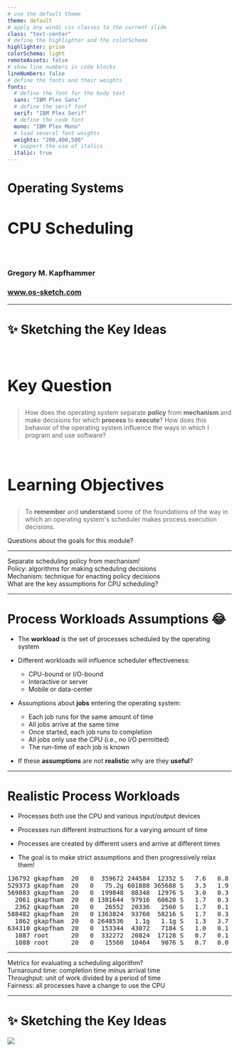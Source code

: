 ```yaml
---
# use the default theme
theme: default
# apply any windi css classes to the current slide
class: "text-center"
# define the highlighter and the colorSchema
highlighter: prism
colorSchema: light
remoteAssets: false
# show line numbers in code blocks
lineNumbers: false
# define the fonts and their weights
fonts:
  # define the font for the body text
  sans: "IBM Plex Sans"
  # define the serif font
  serif: "IBM Plex Serif"
  # define the code font
  mono: "IBM Plex Mono"
  # load several font weights
  weights: "200,400,500"
  # support the use of italics
  italic: true
---
```


[//]: # "Slide Start {{{"

# Operating Systems

## CPU Scheduling

<div class="container my-5">
  &nbsp;
</div>

### Gregory M. Kapfhammer

### www.os-sketch.com

[//]: # "Slide End }}}"

---

[//]: # "Slide Start {{{"

# ✨ Sketching the Key Ideas

<style>
  h1 {
    @apply mb-0 -mt-1;
  }
  h2 {
    font-size: 36px;
    @apply text-red-600 mb-4;
  }
</style>

<br>

<div v-click>

## Key Question

> How does the operating system separate **policy** from **mechanism** and make
> decisions for which **process** to **execute**? How does this behavior of the
> operating system influence the ways in which I program and use software?

</div>

<br>

<div v-click>

## Learning Objectives

> To **remember** and **understand** some of the foundations of the way in which
> an operating system's scheduler makes process execution decisions.

</div>

<div class="flex row">

<mdi-help-box class="text-6xl ml-4 mt-5 text-blue-600" />

<div class="text-4xl text-true-gray-700 font-bold mt-9 ml-4">
Questions about the goals for this module?
</div>

</div>

[//]: # "Slide End }}}"

---

[//]: # "Slide Start {{{"

<div class="flex row">

<div class="text-7xl text-red-600 font-bold mt-5 ml-4 mb-4">
Separate scheduling policy from mechanism!
</div>

</div>

<div v-click>

<div class="flex row">

<mdi-tooltip-check class="text-6xl ml-8 mt-6 text-blue-600" />

<div class="text-3xl font-bold mt-10 ml-4">
Policy: algorithms for making scheduling decisions
</div>

</div>

</div>

<div v-click>

<div class="flex row">

<mdi-tooltip-check class="text-6xl ml-8 mt-6 text-blue-600" />

<div class="text-3xl font-bold mt-10 ml-4">
Mechanism: technique for enacting policy decisions
</div>

</div>

</div>

<div v-click>

<div class="flex row">

<mdi-tooltip-check class="text-6xl ml-8 mt-6 text-blue-600" />

<div class="text-3xl font-bold mt-10 ml-4">
What are the key assumptions for CPU scheduling?
</div>

</div>

</div>

[//]: # "Slide End }}}"

---

[//]: # "Slide Start {{{"

# Process Workloads Assumptions 😂

<v-clicks>

- The **workload** is the set of processes scheduled by the operating system

- Different workloads will influence scheduler effectiveness:

  - CPU-bound or I/O-bound
  - Interactive or server
  - Mobile or data-center

- Assumptions about **jobs** entering the operating system:

  - Each job runs for the same amount of time
  - All jobs arrive at the same time
  - Once started, each job runs to completion
  - All jobs only use the CPU (i.e., no I/O permitted)
  - The run-time of each job is known

- If these **assumptions** are not **realistic** why are they **useful**?

</v-clicks>

[//]: # "Slide End }}}"

---

[//]: # "Slide Start {{{"

# Realistic Process Workloads

<v-clicks>

- Processes both use the CPU and various input/output devices

- Processes run different instructions for a varying amount of time

- Processes are created by different users and arrive at different times

- The goal is to make strict assumptions and then progressively relax them!

<div class="border-2 rounded-2xl border-gray-700 bg-gray-300 p-5 mt-6 mb-8">

<pre>
136792 gkapfham  20   0  359672 244584  12352 S   7.6   0.8 nvim
529373 gkapfham  20   0   75.2g 601888 365688 S   3.3   1.9 Discord
569083 gkapfham  20   0  199848  88348  12976 S   3.0   0.3 nvim
  2061 gkapfham  20   0 1381644  97916  60620 S   1.7   0.3 alacritty
  2362 gkapfham  20   0   26552  20336   2560 S   1.7   0.1 tmux: server
588482 gkapfham  20   0 1363824  93760  58216 S   1.7   0.3 alacritty
  1862 gkapfham  20   0 2648536   1.1g   1.1g S   1.3   3.7 Xorg
634310 gkapfham  20   0  153344  43072   7184 S   1.0   0.1 nvim
  1087 root      20   0  332272  20824  17128 S   0.7   0.1 NetworkManager
  1088 root      20   0   15560  10464   9076 S   0.7   0.0 wpa_supplicant
</pre>

</div>

</v-clicks>

[//]: # "Slide End }}}"

---

[//]: # "Slide Start {{{"

<div class="flex row">

<div class="text-7xl text-red-600 font-bold mt-5 ml-4 mb-4">
Metrics for evaluating a scheduling algorithm?
</div>

</div>

<div v-click>

<div class="flex row">

<mdi-tooltip-check class="text-6xl ml-8 mt-6 text-blue-600" />

<div class="text-3xl font-bold mt-10 ml-4">
Turnaround time: completion time minus arrival time
</div>

</div>

</div>

<div v-click>

<div class="flex row">

<mdi-tooltip-check class="text-6xl ml-8 mt-6 text-blue-600" />

<div class="text-3xl font-bold mt-10 ml-4">
Throughput: unit of work divided by a period of time
</div>

</div>

</div>

<div v-click>

<div class="flex row">

<mdi-tooltip-check class="text-6xl ml-8 mt-6 text-blue-600" />

<div class="text-3xl font-bold mt-10 ml-4">
Fairness: all processes have a change to use the CPU
</div>

</div>

</div>

[//]: # "Slide End }}}"


---

[//]: # "Slide Start {{{"

# ✨ Sketching the Key Ideas

<img src="/os-sketch-process-execution.svg" class="ml-10 mt-8 h-100" />

[//]: # "Slide End }}}"
